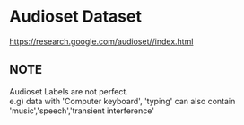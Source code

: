 # Audioset Dataset  
 
https://research.google.com/audioset//index.html    
  
## NOTE  
Audioset Labels are not perfect.  
e.g)  data with 'Computer keyboard', 'typing'  can also contain 'music','speech','transient interference'  